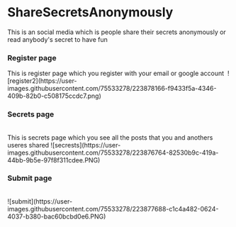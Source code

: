# ShareSecretsAnonymously
This is an social media which is people share their secrets anonymously or read anybody's secret to have fun
</br>
<h3> Register page </h3>
This is register page which you register with your email or google account
<img>
![register2](https://user-images.githubusercontent.com/75533278/223878166-f9433f5a-4346-409b-82b0-c508175ccdc7.png) </img>


</br>
<h3> Secrets page </h3>
</br>
This is secrets page which you see all the posts that you and anothers useres shared
![secrests](https://user-images.githubusercontent.com/75533278/223876764-82530b9c-419a-44bb-9b5e-97f8f311cdee.PNG)
</br>
<h3> Submit page </h3>
</br>
![submit](https://user-images.githubusercontent.com/75533278/223877688-c1c4a482-0624-4037-b380-bac60bcbd0e6.PNG)

